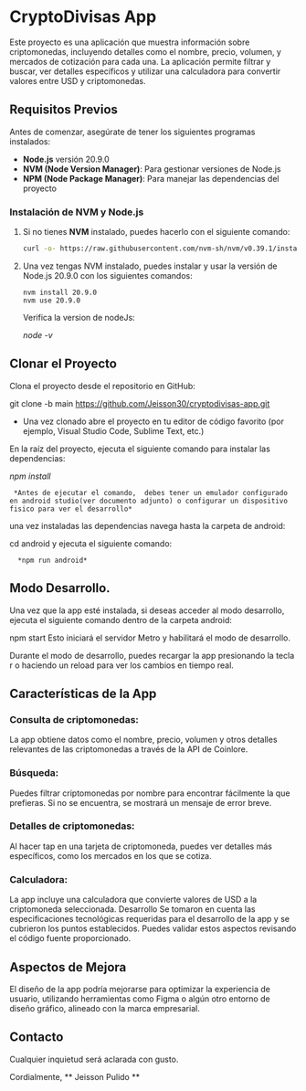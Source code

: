 # CryptoDivisas App

Este proyecto es una aplicación que muestra información sobre criptomonedas, incluyendo detalles como el nombre, precio, volumen, y mercados  de cotización para cada una. La aplicación permite filtrar y buscar, ver detalles específicos y utilizar una calculadora para convertir valores entre USD y criptomonedas.

## Requisitos Previos

Antes de comenzar, asegúrate de tener los siguientes programas instalados:

- **Node.js** versión 20.9.0
- **NVM (Node Version Manager)**: Para gestionar versiones de Node.js
- **NPM (Node Package Manager)**: Para manejar las dependencias del proyecto

### Instalación de NVM y Node.js

1. Si no tienes **NVM** instalado, puedes hacerlo con el siguiente comando:

   ```bash
   curl -o- https://raw.githubusercontent.com/nvm-sh/nvm/v0.39.1/install.sh | bash
2. Una vez tengas NVM instalado, puedes instalar y usar la versión de Node.js 20.9.0 con los siguientes comandos:

   ```
   nvm install 20.9.0
   nvm use 20.9.0

   ```
   Verifica la version de nodeJs:

   *node -v*

## Clonar el Proyecto

   Clona el proyecto desde el repositorio en GitHub:

   git clone -b main https://github.com/Jeisson30/cryptodivisas-app.git

   - Una vez clonado abre el proyecto en tu editor de código favorito (por ejemplo, Visual Studio Code, Sublime Text, etc.)

   En la raíz del proyecto, ejecuta el siguiente comando para instalar las dependencias:

   *npm install*

     *Antes de ejecutar el comando,  debes tener un emulador configurado en android studio(ver documento adjunto) o configurar un dispositivo fisico para ver el desarrollo*

   una vez instaladas las dependencias navega hasta la carpeta de android:

   cd android y ejecuta el siguiente comando:

      *npm run android*

   ## Modo Desarrollo.

   Una vez que la app esté instalada, si deseas acceder al modo desarrollo, ejecuta el siguiente comando dentro de la carpeta android:

   npm start
   Esto iniciará el servidor Metro y habilitará el modo de desarrollo.

   Durante el modo de desarrollo, puedes recargar la app presionando la tecla r o haciendo un reload para ver los cambios en tiempo real.

## Características de la App

### Consulta de criptomonedas: 

   La app obtiene datos como el nombre, precio, volumen y otros detalles relevantes de las criptomonedas a través de la API de Coinlore.

### Búsqueda: 
   Puedes filtrar criptomonedas por nombre para encontrar fácilmente la que prefieras. Si no se encuentra, se mostrará un mensaje de error breve.

### Detalles de criptomonedas: 

   Al hacer tap en una tarjeta de criptomoneda, puedes ver detalles más específicos, como los mercados en los que se cotiza.

### Calculadora: 

   La app incluye una calculadora que convierte valores de USD a la criptomoneda seleccionada.
   Desarrollo
   Se tomaron en cuenta las especificaciones tecnológicas requeridas para el desarrollo de la app y se cubrieron los puntos establecidos. Puedes validar estos aspectos revisando el código fuente proporcionado.

## Aspectos de Mejora
El diseño de la app podría mejorarse para optimizar la experiencia de usuario, utilizando herramientas como Figma o algún otro entorno de diseño gráfico, alineado con la marca empresarial.

## Contacto
Cualquier inquietud será aclarada con gusto.

Cordialmente,
** Jeisson Pulido **
